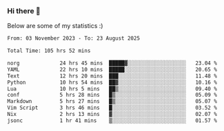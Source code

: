 ### Hi there 👋
Below are some of my statistics :)

<!--START_SECTION:waka-->

```txt
From: 03 November 2023 - To: 23 August 2025

Total Time: 105 hrs 52 mins

norg             24 hrs 45 mins  █████▓░░░░░░░░░░░░░░░░░░░   23.04 %
YAML             22 hrs 10 mins  █████░░░░░░░░░░░░░░░░░░░░   20.65 %
Text             12 hrs 20 mins  ███░░░░░░░░░░░░░░░░░░░░░░   11.48 %
Python           10 hrs 54 mins  ██▓░░░░░░░░░░░░░░░░░░░░░░   10.16 %
Lua              10 hrs 5 mins   ██▒░░░░░░░░░░░░░░░░░░░░░░   09.40 %
conf             5 hrs 28 mins   █▒░░░░░░░░░░░░░░░░░░░░░░░   05.09 %
Markdown         5 hrs 27 mins   █▒░░░░░░░░░░░░░░░░░░░░░░░   05.07 %
Vim Script       3 hrs 46 mins   █░░░░░░░░░░░░░░░░░░░░░░░░   03.52 %
Nix              2 hrs 13 mins   ▓░░░░░░░░░░░░░░░░░░░░░░░░   02.07 %
jsonc            1 hr 41 mins    ▒░░░░░░░░░░░░░░░░░░░░░░░░   01.57 %
```

<!--END_SECTION:waka-->

<!--
**KlapenHz/KlapenHz** is a ✨ _special_ ✨ repository because its `README.md` (this file) appears on your GitHub profile.

Here are some ideas to get you started:

- 🔭 I’m currently working on ...
- 🌱 I’m currently learning ...
- 👯 I’m looking to collaborate on ...
- 🤔 I’m looking for help with ...
- 💬 Ask me about ...
- 📫 How to reach me: ...
- 😄 Pronouns: ...
- ⚡ Fun fact: ...
-->
